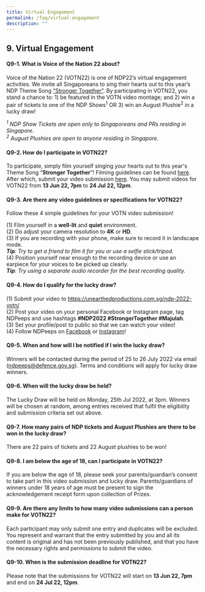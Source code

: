 ```yaml
---
title: Virtual Engagement
permalink: /faq/virtual-engagement
description: ""
---
```

## 9. Virtual Engagement

#### Q9-1.  What is Voice of the Nation 22 about?
Voice of the Nation 22 (VOTN22) is one of NDP22’s virtual engagement activities. We invite all Singaporeans to sing their hearts out to this year’s NDP Theme Song <a href="https://www.youtube.com/watch?v=IScTJbj_6kc" target="_blank">“Stronger Together”</a>. By participating in VOTN22, you stand a chance to: 1) be featured in the VOTN video montage; and 2) win a pair of tickets to one of the NDP Shows<sup>1</sup> OR 3) win an August Plushie<sup>2</sup> in a lucky draw!

*<sup>1</sup> NDP Show Tickets are open only to Singaporeans and PRs residing in Singapore.*<br>
*<sup>2</sup> August Plushies are open to anyone residing in Singapore.*


#### Q9-2.  How do I participate in VOTN22?
To participate, simply film yourself singing your hearts out to this year's Theme Song “**Stronger Together**”! Filming guidelines can be found <a href="/activities/votn" target="_blank">here</a>. After which, submit your video submission <a href="https://unearthedproductions.com.sg/ndp-2022-votn/" target="_blank">here</a>. You may submit videos for VOTN22 from **13 Jun 22, 7pm** to **24 Jul 22, 12pm**.

#### Q9-3.  Are there any video guidelines or specifications for VOTN22?
Follow these 4 simple guidelines for your VOTN video submission!

(1)	Film yourself in a **well-lit** and **quiet** environment.<br>
(2)	Do adjust your camera resolution to **4K** or **HD**.<br>
(3)	If you are recording with your phone, make sure to record it in landscape mode. <br>
***Tip**: Try to get a friend to film it for you or use a selfie stick/tripod.*<br>
(4)	Position yourself near enough to the recording device or use an earpiece for your voices to be picked up clearly.<br> 
***Tip**: Try using a separate audio recorder for the best recording quality.*


#### Q9-4.  How do I qualify for the lucky draw?
(1) Submit your video to <a href="https://unearthedproductions.com.sg/ndp-2022-votn/" target="_blank">https://unearthedproductions.com.sg/ndp-2022-votn/</a>
<br>
(2) Post your video on your personal Facebook or Instagram page, tag NDPeeps and use hashtags **#NDP2022 #StrongerTogether #Majulah**.
<br>
(3) Set your profile/post to public so that we can watch your video! 
<br>
(4) Follow NDPeeps on <a href="https://www.facebook.com/NDPeeps" target="_blank">Facebook</a> or <a href="https://www.instagram.com/ndpeeps/?hl=en" target="_blank">Instagram</a>!


#### Q9-5.  When and how will I be notified if I win the lucky draw?
Winners will be contacted during the period of 25 to 26 July 2022 via email ([ndpeeps@defence.gov.sg](#)). Terms and conditions will apply for lucky draw winners.

#### Q9-6. When will the lucky draw be held?
The Lucky Draw will be held on Monday, 25th Jul 2022, at 3pm. Winners will be chosen at random, among entries received that fulfil the eligibility and submission criteria set out above. 


#### Q9-7. How many pairs of NDP tickets and August Plushies are there to be won in the lucky draw?
There are 22 pairs of tickets and 22 August plushies to be won!


#### Q9-8. I am below the age of 18, can I participate in VOTN22? 
If you are below the age of 18, please seek your parents/guardian’s consent to take part in this video submission and lucky draw. Parents/guardians of winners under 18 years of age must be present to sign the acknowledgement receipt form upon collection of Prizes.


#### Q9-9. Are there any limits to how many video submissions can a person make for VOTN22?
Each participant may only submit one entry and duplicates will be excluded. You represent and warrant that the entry submitted by you and all its content is original and has not been previously published, and that you have the necessary rights and permissions to submit the video. 
 
 
#### Q9-10. When is the submission deadline for VOTN22?
 Please note that the submissions for VOTN22 will start on **13 Jun 22, 7pm** and end on **24 Jul 22, 12pm**.